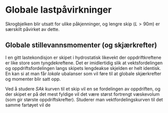 # Globale lastpåvirkninger

Skrogbjelken blir utsatt for ulike påkjenninger, og lengre skip ($L>90m$) er særskilt påvirket av dette. 

## Globale stillevannsmomenter (og skjærkrefter)

I en gitt lastekondisjon er skipet i hydrostatisk likevekt der oppdriftkreftene er like store som tyngdekreftene.
Det er imidlertidig slik at vektsfordelingen og oppdriftsfordelingen langs skipets lengdeakse skjelden er helt identisk. 
En kan si at man får *lokale* ubalanser som vil føre til at globale skjærkrefter og momenter blir satt opp. 

Ved å studere *SAk* kurven til et skip vil en se fordelingen av oppdriften, og der skipet er på det mest fyldige vil det være størst fortrengt væskevolum (som gir største oppdriftskrefter). Studerer man vektfordelingskurven til det samme fartøyet vil de